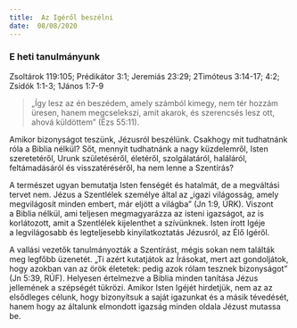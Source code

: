 ```yaml
---
title:  Az Igéről beszélni
date:  08/08/2020
---
```


### E heti tanulmányunk
Zsoltárok 119:105; Prédikátor 3:1; Jeremiás 23:29; 2Timóteus 3:14-17; 4:2; Zsidók 1:1-3; 1János 1:7-9

> <p></p>
> „Így lesz az én beszédem, amely számból kimegy, nem tér hozzám üresen, hanem megcselekszi, amit akarok, és szerencsés lesz ott, ahová küldöttem” (Ézs 55:11).

Amikor bizonyságot teszünk, Jézusról beszélünk. Csakhogy mit tudhatnánk róla a Biblia nélkül? Sőt, mennyit tudhatnánk a nagy küzdelemről, Isten szeretetéről, Urunk születéséről, életéről, szolgálatáról, haláláról, feltámadásáról és visszatéréséről, ha nem lenne a Szentírás?

A természet ugyan bemutatja Isten fenségét és hatalmát, de a megváltási tervet nem. Jézus a Szentlélek személye által az „igazi világosság, amely megvilágosít minden embert, már eljött a világba” (Jn 1:9, ÚRK). Viszont a Biblia nélkül, ami teljesen megmagyarázza az isteni igazságot, az is korlátozott, amit a Szentlélek kijelenthet a szívünknek. Isten írott Igéje a legvilágosabb és legteljesebb kinyilatkoztatás Jézusról, az Élő Igéről.

A vallási vezetők tanulmányozták a Szentírást, mégis sokan nem találták meg legfőbb üzenetét. „Ti azért kutatjátok az Írásokat, mert azt gondoljátok, hogy azokban van az örök életetek: pedig azok rólam tesznek bizonyságot” (Jn 5:39, RÚF). Helyesen értelmezve a Biblia minden tanítása Jézus jellemének a szépségét tükrözi. Amikor Isten Igéjét hirdetjük, nem az az elsődleges célunk, hogy bizonyítsuk a saját igazunkat és a másik tévedését, hanem hogy az általunk elmondott igazság minden oldala Jézust mutassa be.